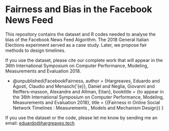# Fairness and Bias in the Facebook News Feed

This repository contains the dataset and R codes needed to analyse the bias of the Facebook News Feed Algorithm. The 2018 General Italian Elections experiment served as a case study. Later, we propose fair methods to design timelines.

If you use the dataset, please cite our complete work that will appear in the 36th International Symposium on Computer Performance, 
Modeling, Measurements and Evaluation 2018.

* @unpublished{FacebookFairness,
author = {Hargreaves, Eduardo and Agosti, Claudio and Menasch{\'{e}}, Daniel and Neglia, Giovanni and Reiffers-masson, Alexandre and Altman, Eitan},
booktitle = {to appear in the 36th International Symposium on Computer Performance, Modeling, Measurements and Evaluation 2018},
title = {{Fairness in Online Social Network Timelines : Measurements , Models and Mechanism Design}}
}


If you use the dataset or the code, please let me know by sending me an email: eduardo@hargreaves.tech 

